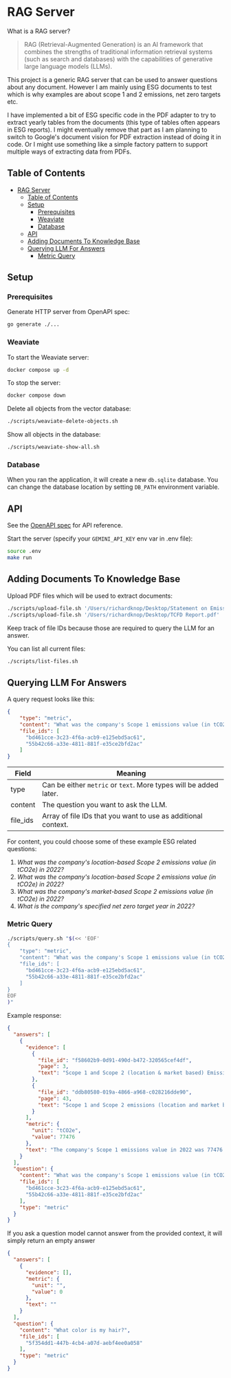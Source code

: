 # RAG Server

What is a RAG server?

> RAG (Retrieval-Augmented Generation) is an AI framework that combines the strengths of traditional information retrieval systems (such as search and databases) with the capabilities of generative large language models (LLMs).

This project is a generic RAG server that can be used to answer questions about any document. However I am mainly using ESG documents to test which is why examples are about scope 1 and 2 emissions, net zero targets etc. 

I have implemented a bit of ESG specific code in the PDF adapter to try to extract yearly tables from the documents (this type of tables often appears in ESG reports). I might eventually remove that part as I am planning to switch to Google's document vision for PDF extraction instead of doing it in code. Or  I might use something like a simple factory pattern to support multiple ways of extracting data from PDFs.

## Table of Contents

- [RAG Server](#rag-server)
  - [Table of Contents](#table-of-contents)
  - [Setup](#setup)
    - [Prerequisites](#prerequisites)
    - [Weaviate](#weaviate)
    - [Database](#database)
  - [API](#api)
  - [Adding Documents To Knowledge Base](#adding-documents-to-knowledge-base)
  - [Querying LLM For Answers](#querying-llm-for-answers)
    - [Metric Query](#metric-query)

## Setup

### Prerequisites 

Generate HTTP server from OpenAPI spec:

```sh
go generate ./...
```

### Weaviate

To start the Weaviate server:

```sh
docker compose up -d
```

To stop the server:

```sh
docker compose down
```

Delete all objects from the vector database:

```sh
./scripts/weaviate-delete-objects.sh
```

Show all objects in the database:

```sh
./scripts/weaviate-show-all.sh
```

### Database

When you ran the application, it will create a new `db.sqlite` database. You can change the database location by setting `DB_PATH` environment variable.

## API

See the [OpenAPI spec](/api/api.yaml) for API reference.

Start the server (specify your `GEMINI_API_KEY` env var in .env file):

```sh
source .env
make run
```

## Adding Documents To Knowledge Base

Upload PDF files which will be used to extract documents:

```sh
./scripts/upload-file.sh '/Users/richardknop/Desktop/Statement on Emissions.pdf'
./scripts/upload-file.sh '/Users/richardknop/Desktop/TCFD Report.pdf'
```

Keep track of file IDs because those are required to query the LLM for an answer.

You can list all current files:

```sh
./scripts/list-files.sh
```

## Querying LLM For Answers

A query request looks like this:

```json
{
    "type": "metric", 
    "content": "What was the company's Scope 1 emissions value (in tCO2e)?", 
    "file_ids": [
      "bd461cce-3c23-4f6a-acb9-e125ebd5ac61",
      "55b42c66-a33e-4811-881f-e35ce2bfd2ac"
    ]
}
```

| Field    | Meaning |
| -------- | ------- |
| type     | Can be either `metric` or `text`. More types will be added later. |
| content  | The question you want to ask the LLM. |
| file_ids | Array of file IDs that you want to use as additional context. |

For content, you could choose some of these example ESG related questions:

1. *What was the company's location-based Scope 2 emissions value (in tCO2e) in 2022?*
2. *What was the company's location-based Scope 2 emissions value (in tCO2e) in 2022?*
3. *What was the company's market-based Scope 2 emissions value (in tCO2e) in 2022?*
4. *What is the company's specified net zero target year in 2022?*

### Metric Query

```sh
./scripts/query.sh "$(<< 'EOF'
{
    "type": "metric", 
    "content": "What was the company's Scope 1 emissions value (in tCO2e) in 2022?", 
    "file_ids": [
      "bd461cce-3c23-4f6a-acb9-e125ebd5ac61",
      "55b42c66-a33e-4811-881f-e35ce2bfd2ac"
    ]
}
EOF
)"
```

Example response:

```json
{
  "answers": [
    {
      "evidence": [
        {
          "file_id": "f58602b9-0d91-490d-b472-320565cef4df",
          "page": 3,
          "text": "Scope 1 and Scope 2 (location & market based) Emissions (MTCO2e): Total Scope 1 for year 2022 is 77476"
        },
        {
          "file_id": "ddb80580-019a-4866-a968-c028216dde90",
          "page": 43,
          "text": "Scope 1 and Scope 2 emissions (location and market based): Total Scope 1 for year 2022 is 77476 MTCO2e"
        }
      ],
      "metric": {
        "unit": "tCO2e",
        "value": 77476
      },
      "text": "The company's Scope 1 emissions value in 2022 was 77476 tCO2e."
    }
  ],
  "question": {
    "content": "What was the company's Scope 1 emissions value (in tCO2e) in 2022?",
    "file_ids": [
      "bd461cce-3c23-4f6a-acb9-e125ebd5ac61",
      "55b42c66-a33e-4811-881f-e35ce2bfd2ac"
    ],
    "type": "metric"
  }
}
```

If you ask a question model cannot answer from the provided context, it will simply return an empty answer

```json
{
  "answers": [
    {
      "evidence": [],
      "metric": {
        "unit": "",
        "value": 0
      },
      "text": ""
    }
  ],
  "question": {
    "content": "What color is my hair?",
    "file_ids": [
      "5f354dd1-447b-4cb4-a07d-aebf4ee0a058"
    ],
    "type": "metric"
  }
}
```
